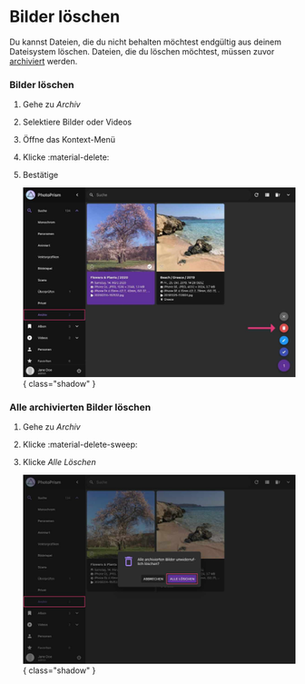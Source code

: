 # Bilder löschen #
Du kannst Dateien, die du nicht behalten möchtest endgültig aus deinem Dateisystem löschen. 
Dateien, die du löschen möchtest, müssen zuvor [archiviert](./archive.md) werden.

### Bilder löschen ###

1. Gehe zu *Archiv*
2. Selektiere Bilder oder Videos
2. Öffne das Kontext-Menü
3. Klicke :material-delete:
4. Bestätige

   ![Screenshot](img/delete-2503-german.jpg){ class="shadow" }

### Alle archivierten Bilder löschen ###

1. Gehe zu *Archiv*
2. Klicke :material-delete-sweep:
3. Klicke *Alle Löschen*

   ![Screenshot](img/delete-all-2503-german.jpg){ class="shadow" }